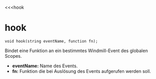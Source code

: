 ﻿<<<hook

# hook

```fnpreview
void hook(string eventName, function fn);
```
Bindet eine Funktion an ein bestimmtes Windmill-Event des globalen Scopes.

* **eventName:**
  Name des Events.
* **fn:**
  Funktion die bei Auslösung des Events aufgerufen werden soll.